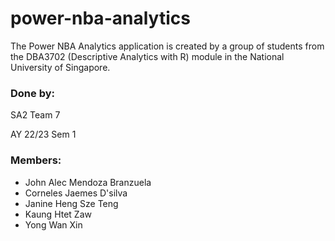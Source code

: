# power-nba-analytics
<bold> The Power NBA Analytics application is created by a group of students from the DBA3702 (Descriptive Analytics with R) module in the National University of Singapore. </bold>

### Done by:
<p> SA2 Team 7 </p> 
<p> AY 22/23 Sem 1</p> 

### Members:
* John Alec Mendoza Branzuela 
* Corneles Jaemes D'silva 
*  Janine Heng Sze Teng 
* Kaung Htet Zaw 
* Yong Wan Xin 


